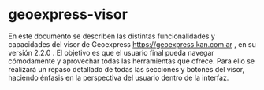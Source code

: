 # geoexpress-visor
En este documento se describen las distintas funcionalidades y capacidades del visor de Geoexpress https://geoexpress.kan.com.ar , en su versión 2.2.0 . El objetivo es que el usuario final pueda navegar cómodamente y aprovechar todas las herramientas que ofrece. Para ello se realizará un repaso detallado de todas las secciones y botones del visor, haciendo énfasis en la perspectiva del usuario dentro de la interfaz.
